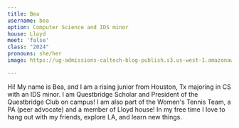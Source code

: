 ```yaml
---
title: Bea
username: bea
option: Computer Science and IDS minor
house: Lloyd
meet: 'false'
class: "2024"
pronouns: she/her
image: https://ug-admissions-caltech-blog-publish.s3.us-west-1.amazonaws.com/images/2022/bea/Blog_profile.jpg

---
```

Hi! My name is Bea, and I am a rising junior from Houston, Tx majoring in CS with an IDS minor. I am Questbridge Scholar and President of the Questbridge Club on campus! I am also part of the Women's Tennis Team, a PA (peer advocate) and a member of Lloyd house! In my free time I love to hang out with my friends, explore LA, and learn new things.